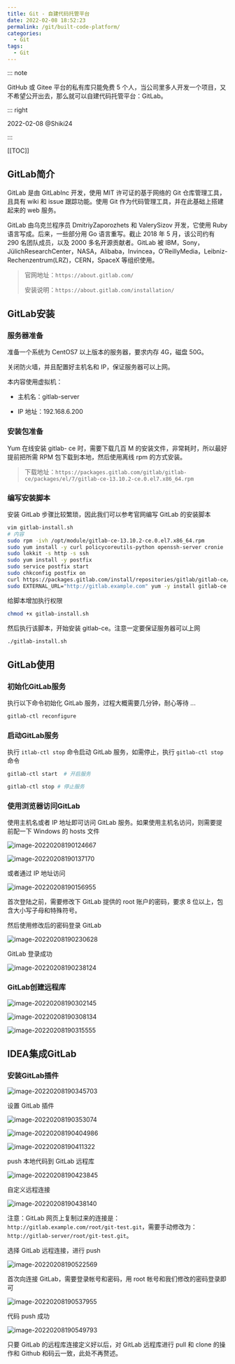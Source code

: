 ```yaml
---
title: Git - 自建代码托管平台
date: 2022-02-08 18:52:23
permalink: /git/built-code-platform/
categories: 
  - Git
tags: 
  - Git
---
```


::: note

GitHub 或 Gitee 平台的私有库只能免费 5 个人，当公司里多人开发一个项目，又不希望公开出去，那么就可以自建代码托管平台：GitLab。

::: right

2022-02-08 @Shiki24

:::

[[TOC]]



## GitLab简介

GitLab 是由 GitLabInc 开发，使用 MIT 许可证的基于网络的 Git 仓库管理工具，且具有 wiki 和 issue 跟踪功能。使用 Git 作为代码管理工具，并在此基础上搭建起来的 web 服务。

GitLab 由乌克兰程序员 DmitriyZaporozhets 和 ValerySizov 开发，它使用 Ruby 语言写成。后来，一些部分用 Go 语言重写。截止 2018 年 5 月，该公司约有 290 名团队成员，以及 2000 多名开源贡献者。GitLab 被 IBM，Sony，JülichResearchCenter，NASA，Alibaba，Invincea，O’ReillyMedia，Leibniz-Rechenzentrum(LRZ)，CERN，SpaceX 等组织使用。

> 官网地址：`https://about.gitlab.com/`
>
> 安装说明：`https://about.gitlab.com/installation/`

## GitLab安装

### 服务器准备

准备一个系统为 CentOS7 以上版本的服务器，要求内存 4G，磁盘 50G。

关闭防火墙，并且配置好主机名和 IP，保证服务器可以上网。

本内容使用虚拟机：

- 主机名：gitlab-server

- IP 地址：192.168.6.200

### 安装包准备

Yum 在线安装 gitlab- ce 时，需要下载几百 M 的安装文件，非常耗时，所以最好提前把所需 RPM 包下载到本地，然后使用离线 rpm 的方式安装。

> 下载地址：`https://packages.gitlab.com/gitlab/gitlab-ce/packages/el/7/gitlab-ce-13.10.2-ce.0.el7.x86_64.rpm`

### 编写安装脚本

安装 GitLab 步骤比较繁琐，因此我们可以参考官网编写 GitLab 的安装脚本

```sh
vim gitlab-install.sh
# 内容
sudo rpm -ivh /opt/module/gitlab-ce-13.10.2-ce.0.el7.x86_64.rpm
sudo yum install -y curl policycoreutils-python openssh-server cronie
sudo lokkit -s http -s ssh
sudo yum install -y postfix
sudo service postfix start
sudo chkconfig postfix on
curl https://packages.gitlab.com/install/repositories/gitlab/gitlab-ce/script.rpm.sh | sudo bash
sudo EXTERNAL_URL="http://gitlab.example.com" yum -y install gitlab-ce
```

给脚本增加执行权限

```sh
chmod +x gitlab-install.sh
```

然后执行该脚本，开始安装 gitlab-ce。注意一定要保证服务器可以上网

```sh
./gitlab-install.sh
```

## GitLab使用

### 初始化GitLab服务

执行以下命令初始化 GitLab 服务，过程大概需要几分钟，耐心等待 ...

```sh
gitlab-ctl reconfigure
```

### 启动GitLab服务

执行 `itlab-ctl stop` 命令启动 GitLab 服务，如需停止，执行 `gitlab-ctl stop` 命令

```sh
gitlab-ctl start  # 开启服务

gitlab-ctl stop # 停止服务
```

### 使用浏览器访问GitLab

使用主机名或者 IP 地址即可访问 GitLab 服务。如果使用主机名访问，则需要提前配一下 Windows 的 hosts 文件

![image-20220208190124667](https://gcore.jsdelivr.net/gh/Kele-Bingtang/static/img/git/20220208190130.png)

![image-20220208190137170](https://gcore.jsdelivr.net/gh/Kele-Bingtang/static/img/git/20220208190138.png)

或者通过 IP 地址访问

![image-20220208190156955](https://gcore.jsdelivr.net/gh/Kele-Bingtang/static/img/git/20220208190157.png)

首次登陆之前，需要修改下 GitLab 提供的 root 账户的密码，要求 8 位以上，包含大小写子母和特殊符号。

然后使用修改后的密码登录 GitLab

![image-20220208190230628](https://gcore.jsdelivr.net/gh/Kele-Bingtang/static/img/git/20220208190231.png)

GitLab 登录成功

![image-20220208190238124](https://gcore.jsdelivr.net/gh/Kele-Bingtang/static/img/git/20220208190238.png)

### GitLab创建远程库

![image-20220208190302145](https://gcore.jsdelivr.net/gh/Kele-Bingtang/static/img/git/20220208190302.png)

![image-20220208190308134](https://gcore.jsdelivr.net/gh/Kele-Bingtang/static/img/git/20220208190309.png)

![image-20220208190315555](https://gcore.jsdelivr.net/gh/Kele-Bingtang/static/img/git/20220208190316.png)



## IDEA集成GitLab

### 安装GitLab插件

![image-20220208190345703](https://gcore.jsdelivr.net/gh/Kele-Bingtang/static/img/git/20220208190346.png)

设置 GitLab 插件

![image-20220208190353074](https://gcore.jsdelivr.net/gh/Kele-Bingtang/static/img/git/20220208190353.png)

![image-20220208190404986](https://gcore.jsdelivr.net/gh/Kele-Bingtang/static/img/git/20220208190405.png)

![image-20220208190411322](https://gcore.jsdelivr.net/gh/Kele-Bingtang/static/img/git/20220208190412.png)

push 本地代码到 GitLab 远程库

![image-20220208190423845](https://gcore.jsdelivr.net/gh/Kele-Bingtang/static/img/git/20220208190424.png)

自定义远程连接

![image-20220208190438140](https://gcore.jsdelivr.net/gh/Kele-Bingtang/static/img/git/20220208190439.png)

注意：GitLab 网页上复制过来的连接是：`http://gitlab.example.com/root/git-test.git`，需要手动修改为：`http://gitlab-server/root/git-test.git`。

选择 GitLab 远程连接，进行 push

![image-20220208190522569](https://gcore.jsdelivr.net/gh/Kele-Bingtang/static/img/git/20220208190523.png)

首次向连接 GitLab，需要登录帐号和密码，用 root 帐号和我们修改的密码登录即可

![image-20220208190537955](https://gcore.jsdelivr.net/gh/Kele-Bingtang/static/img/git/20220208190539.png)

代码 push 成功

![image-20220208190549793](https://gcore.jsdelivr.net/gh/Kele-Bingtang/static/img/git/20220208190550.png)

只要 GitLab 的远程库连接定义好以后，对 GitLab 远程库进行 pull 和 clone 的操作和 Github 和码云一致，此处不再赘述。

